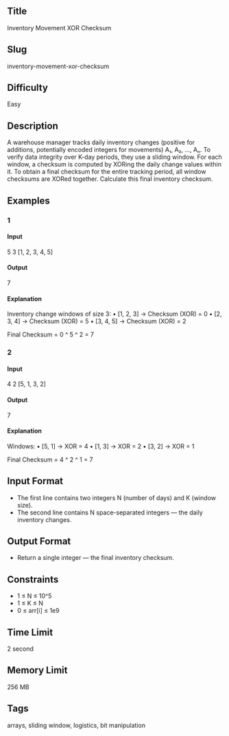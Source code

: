 ## Title

Inventory Movement XOR Checksum

## Slug

inventory-movement-xor-checksum

## Difficulty

Easy

## Description

A warehouse manager tracks daily inventory changes (positive for additions, potentially encoded integers for movements) A₁, A₂, ..., Aₙ. To verify data integrity over K-day periods, they use a sliding window. For each window, a checksum is computed by XORing the daily change values within it. To obtain a final checksum for the entire tracking period, all window checksums are XORed together. Calculate this final inventory checksum.

## Examples

### 1

#### Input

5 3
[1, 2, 3, 4, 5]

#### Output

7

#### Explanation

Inventory change windows of size 3:
    •   [1, 2, 3] → Checksum (XOR) = 0
    •   [2, 3, 4] → Checksum (XOR) = 5
    •   [3, 4, 5] → Checksum (XOR) = 2

Final Checksum = 0 ^ 5 ^ 2 = 7

### 2

#### Input

4 2
[5, 1, 3, 2]

#### Output

7

#### Explanation

Windows:
    •   [5, 1] → XOR = 4
    •   [1, 3] → XOR = 2
    •   [3, 2] → XOR = 1

Final Checksum = 4 ^ 2 ^ 1 = 7

## Input Format

- The first line contains two integers N (number of days) and K (window size).
- The second line contains N space-separated integers — the daily inventory changes.

## Output Format

- Return a single integer — the final inventory checksum.

## Constraints

- 1 ≤ N ≤ 10^5
- 1 ≤ K ≤ N
- 0 ≤ arr[i] ≤ 1e9

## Time Limit

2 second

## Memory Limit

256 MB

## Tags

arrays, sliding window, logistics, bit manipulation